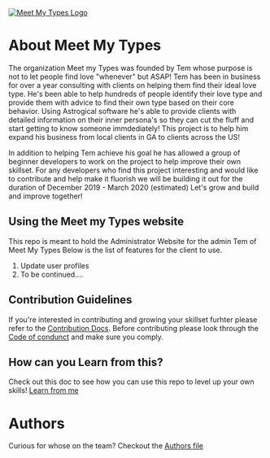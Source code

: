[![Meet My Types Logo](https://github.com/zCode-Solutions/meetMyTypes/blob/dev/meetmytypesadmin/logo/meetmytypes-logo.png)](https://www.meetmytypes.com/)
# About Meet My Types

The organization Meet my Types was founded by Tem whose purpose is not to let people find love "whenever" but ASAP! Tem has been in business for over a year consulting with clients on helping them find their ideal love type. He's been able to help hundreds of people identify their love type and provide them with advice to find their own type based on their core behavior. Using Astrogical software he's able to provide clients with detailed information on their inner persona's so they can cut the fluff and start getting to know someone immdediately! This project is to help him expand his business from local clients in GA to clients across the US!

In addition to helping Tem achieve his goal he has allowed a group of beginner developers to work on the project to help improve their own skillset. For any developers who find this project interesting and would like to contribute and help make it fluorish we will be building it out for the duration of December 2019 - March 2020 (estimated) Let's grow and build and improve together!

## Using the Meet my Types website
This repo is meant to hold the Administrator Website for the admin Tem of Meet My Types Below is the list of features for the client to use.
1. Update user profiles
2. To be continued....

## Contribution Guidelines
If you're interested in contributing and growing your skillset furhter please refer to the [Contribution Docs](https://github.com/zCode-Solutions/meetMyTypes/blob/dev/CONTRIBUTING.md). Before contributing please look through the [Code of condunct](https://github.com/zCode-Solutions/meetMyTypes/blob/dev/CODE_OF_CONDUCT.md) and make sure you comply.

## How can you Learn from this?
Check out this doc to see how you can use this repo to level up your own skills! [Learn from me]()

# Authors
Curious for whose on the team? Checkout the [Authors file](https://github.com/zCode-Solutions/meetMyTypes/blob/dev/AUTHORS.md)

